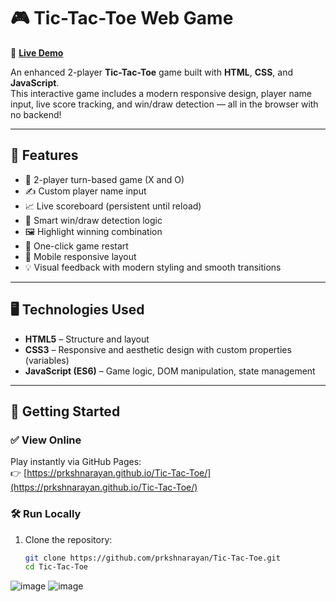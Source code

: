 # 🎮 Tic-Tac-Toe Web Game

🔗 **[Live Demo](https://prkshnarayan.github.io/Tic-Tac-Toe/)**

An enhanced 2-player **Tic-Tac-Toe** game built with **HTML**, **CSS**, and **JavaScript**.  
This interactive game includes a modern responsive design, player name input, live score tracking, and win/draw detection — all in the browser with no backend!

---

## 🧩 Features

- 🎯 2-player turn-based game (X and O)
- ✍️ Custom player name input
- 📈 Live scoreboard (persistent until reload)
- 🧠 Smart win/draw detection logic
- 🖼️ Highlight winning combination
- 🔁 One-click game restart
- 📱 Mobile responsive layout
- 💡 Visual feedback with modern styling and smooth transitions

---

## 🖥️ Technologies Used

- **HTML5** – Structure and layout  
- **CSS3** – Responsive and aesthetic design with custom properties (variables)  
- **JavaScript (ES6)** – Game logic, DOM manipulation, state management

---

## 🚀 Getting Started

### ✅ View Online

Play instantly via GitHub Pages:  
👉 [https://prkshnarayan.github.io/Tic-Tac-Toe/](https://prkshnarayan.github.io/Tic-Tac-Toe/)

### 🛠️ Run Locally

1. Clone the repository:
   ```bash
   git clone https://github.com/prkshnarayan/Tic-Tac-Toe.git
   cd Tic-Tac-Toe
![image](https://github.com/user-attachments/assets/af6454d0-83fd-4277-88bf-42c387f27f0e)
![image](https://github.com/user-attachments/assets/f3b4d1b2-9b4e-4fe4-a9e3-266471e69930)

